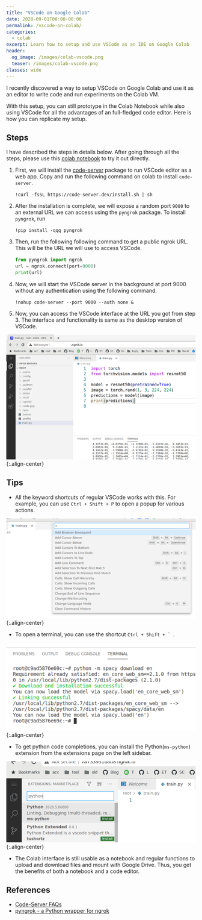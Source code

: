 ```yaml
---
title: "VSCode on Google Colab"
date: 2020-09-01T00:00-00:00
permalink: /vscode-on-colab/
categories:
  - colab
excerpt: Learn how to setup and use VSCode as an IDE on Google Colab
header:
  og_image: /images/colab-vscode.png
  teaser: /images/colab-vscode.png
classes: wide
---
```


I recently discovered a way to setup VSCode on Google Colab and use it as an editor to write code and run experiments on the Colab VM.  

With this setup, you can still prototype in the Colab Notebook while also using VSCode for all the advantages of an full-fledged code editor. Here is how you can replicate my setup.  

## Steps  
I have described the steps in details below. After going through all the steps, please use this [colab notebook](https://colab.research.google.com/drive/1yvUy5Gn9lPjmCQH6RjD_LvUO2NE0Z7RM?usp=sharing) to try it out directly. 

1. First, we will install the [code-server](https://github.com/cdr/code-server) package to run VSCode editor as a web app. Copy and run the following command on colab to install `code-server`.  

    ```
    !curl -fsSL https://code-server.dev/install.sh | sh
    ```

2. After the installation is complete, we will expose a random port `9000` to an external URL we can access using the `pyngrok` package. To install `pyngrok`, run  

    ```shell
    !pip install -qqq pyngrok
    ```

3. Then, run the following following command to get a public ngrok URL. This will be the URL we will use to access VSCode. 

    ```python
    from pyngrok import ngrok
    url = ngrok.connect(port=9000)
    print(url)
    ```

4. Now, we will start the VSCode server in the background at port 9000 without any authentication using the following command.

    ```
    !nohup code-server --port 9000 --auth none &
    ```

5. Now, you can access the VSCode interface at the URL you got from step 3. The interface and functionality is same as the desktop version of VSCode.  

![](/images/colab-vscode.png){:.align-center}  

## Tips
- All the keyword shortcuts of regular VSCode works with this. For example, you can use `Ctrl + Shift + P` to open a popup for various actions.

![](/images/vscode-ctrl-shift-p.png){:.align-center}  

- To open a terminal, you can use the shortcut ``Ctrl + Shift + ` ``.

![](/images/vscode-terminal.png){:.align-center}  

- To get python code completions, you can install the Python(`ms-python`) extension from the extensions page on the left sidebar.

![](/images/vscode-code-completions.png){:.align-center}  

- The Colab interface is still usable as a notebook and regular functions to upload and download files and mount with Google Drive. Thus, you get the benefits of both a notebook and a code editor.   

## References
- [Code-Server FAQs](https://github.com/cdr/code-server/blob/v3.5.0/doc/FAQ.md)
- [pyngrok - a Python wrapper for ngrok](https://pyngrok.readthedocs.io/en/latest/)
